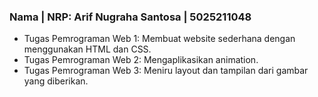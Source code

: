 ### Nama | NRP: Arif Nugraha Santosa | 5025211048
- Tugas Pemrograman Web 1: Membuat website sederhana dengan menggunakan HTML dan CSS.
- Tugas Pemrograman Web 2: Mengaplikasikan animation.
- Tugas Pemrograman Web 3: Meniru layout dan tampilan dari gambar yang diberikan.

